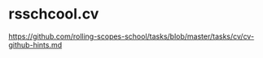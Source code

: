 # rsschcool.cv
https://github.com/rolling-scopes-school/tasks/blob/master/tasks/cv/cv-github-hints.md

